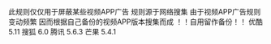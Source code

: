 此规则仅仅用于屏蔽某些视频APP广告 规则源于网络搜集 
由于视频APP广告规则变动频繁
因而根据自己备份的视频APP版本搜集而成
！！自用留作备份！！
优酷 5.11
搜狐 6.0
腾讯 5.6.3
芒果 5.4.1
